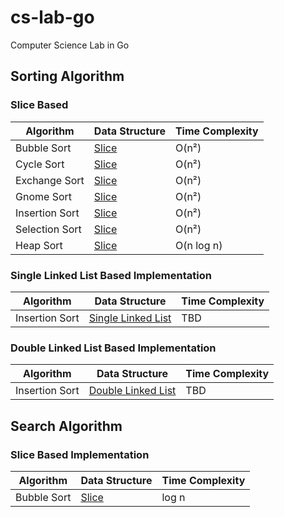 # cs-lab-go
Computer Science Lab in Go

## Sorting Algorithm

### Slice Based

| Algorithm      | Data Structure                                      | Time Complexity |
|----------------|-----------------------------------------------------|-----------------|
| Bubble Sort    | [Slice](pkg/algorithm/sort/slice_bubble_sort.go)    | O(n²)           |
| Cycle Sort     | [Slice](pkg/algorithm/sort/slice_cycle_sort.go)     | O(n²)           |
| Exchange Sort  | [Slice](pkg/algorithm/sort/slice_cycle_sort.go)     | O(n²)           |
| Gnome Sort     | [Slice](pkg/algorithm/sort/slice_gnome_sort.go)     | O(n²)           |
| Insertion Sort | [Slice](pkg/algorithm/sort/slice_insertion_sort.go) | O(n²)           |
| Selection Sort | [Slice](pkg/algorithm/sort/slice_selection_sort.go) | O(n²)           |
| Heap Sort      | [Slice](pkg/algorithm/sort/slice_heap_sort.go)      | O(n log n)      |

### Single Linked List Based Implementation

| Algorithm      | Data Structure                                                                | Time Complexity |
|----------------|-------------------------------------------------------------------------------|-----------------|
| Insertion Sort | [Single Linked List](pkg/algorithm/sort/single_linked_list_insertion_sort.go) | TBD             |

### Double Linked List Based Implementation
 
| Algorithm      | Data Structure                                                                | Time Complexity |
|----------------|-------------------------------------------------------------------------------|-----------------|
| Insertion Sort | [Double Linked List](pkg/algorithm/sort/single_linked_list_insertion_sort.go) | TBD             |

## Search Algorithm

### Slice Based Implementation

| Algorithm      | Data Structure                                       | Time Complexity |
|----------------|------------------------------------------------------|-----------------|
| Bubble Sort    | [Slice](pkg/algorithm/search/slice_binary_search.go) | log n           |